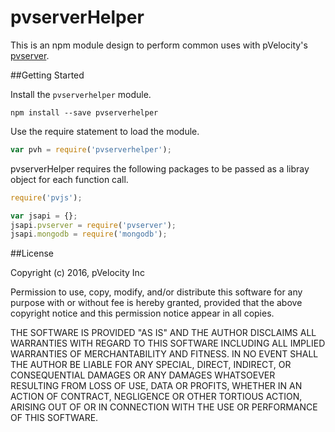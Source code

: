 # pvserverHelper

This is an npm module design to perform common uses with pVelocity's [pvserver](https://github.com/pVelocity/pvserver).

##Getting Started

Install the ``pvserverhelper`` module.

    npm install --save pvserverhelper

Use the require statement to load the module.

```js
var pvh = require('pvserverhelper');
```

pvserverHelper requires the following packages to be passed as a libray object for each function call.

```js
require('pvjs');

var jsapi = {};
jsapi.pvserver = require('pvserver');
jsapi.mongodb = require('mongodb');
```

##License

Copyright (c) 2016, pVelocity Inc

Permission to use, copy, modify, and/or distribute this software for any
purpose with or without fee is hereby granted, provided that the above
copyright notice and this permission notice appear in all copies.

THE SOFTWARE IS PROVIDED "AS IS" AND THE AUTHOR DISCLAIMS ALL WARRANTIES
WITH REGARD TO THIS SOFTWARE INCLUDING ALL IMPLIED WARRANTIES OF
MERCHANTABILITY AND FITNESS. IN NO EVENT SHALL THE AUTHOR BE LIABLE FOR
ANY SPECIAL, DIRECT, INDIRECT, OR CONSEQUENTIAL DAMAGES OR ANY DAMAGES
WHATSOEVER RESULTING FROM LOSS OF USE, DATA OR PROFITS, WHETHER IN AN
ACTION OF CONTRACT, NEGLIGENCE OR OTHER TORTIOUS ACTION, ARISING OUT OF
OR IN CONNECTION WITH THE USE OR PERFORMANCE OF THIS SOFTWARE.